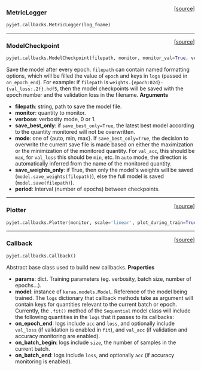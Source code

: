 <span style="float:right;">[[source]](https://github.com/PyJet/tree/master/pyjet/pyjet/callbacks.py#L200)</span>
### MetricLogger

```python
pyjet.callbacks.MetricLogger(log_fname)
```

----

<span style="float:right;">[[source]](https://github.com/PyJet/tree/master/pyjet/pyjet/callbacks.py#L60)</span>
### ModelCheckpoint

```python
pyjet.callbacks.ModelCheckpoint(filepath, monitor, monitor_val=True, verbose=0, save_best_only=False, mode='auto', period=1)
```

Save the model after every epoch.
`filepath` can contain named formatting options,
which will be filled the value of `epoch` and
keys in `logs` (passed in `on_epoch_end`).
For example: if `filepath` is `weights.{epoch:02d}-{val_loss:.2f}.hdf5`,
then the model checkpoints will be saved with the epoch number and
the validation loss in the filename.
__Arguments__

- __filepath__: string, path to save the model file.
- __monitor__: quantity to monitor.
- __verbose__: verbosity mode, 0 or 1.
- __save_best_only__: if `save_best_only=True`,
the latest best model according to
the quantity monitored will not be overwritten.
- __mode__: one of {auto, min, max}.
If `save_best_only=True`, the decision
to overwrite the current save file is made
based on either the maximization or the
minimization of the monitored quantity. For `val_acc`,
this should be `max`, for `val_loss` this should
be `min`, etc. In `auto` mode, the direction is
automatically inferred from the name of the monitored quantity.
- __save_weights_only__: if True, then only the model's weights will be
saved (`model.save_weights(filepath)`), else the full model
is saved (`model.save(filepath)`).
- __period__: Interval (number of epochs) between checkpoints.

----

<span style="float:right;">[[source]](https://github.com/PyJet/tree/master/pyjet/pyjet/callbacks.py#L152)</span>
### Plotter

```python
pyjet.callbacks.Plotter(monitor, scale='linear', plot_during_train=True, save_to_file=None, block_on_end=True)
```

----

<span style="float:right;">[[source]](https://github.com/PyJet/tree/master/pyjet/pyjet/callbacks.py#L9)</span>
### Callback

```python
pyjet.callbacks.Callback()
```

Abstract base class used to build new callbacks.
__Properties__

- __params__: dict. Training parameters
(eg. verbosity, batch size, number of epochs...).
- __model__: instance of `keras.models.Model`.
Reference of the model being trained.
The `logs` dictionary that callback methods
take as argument will contain keys for quantities relevant to
the current batch or epoch.
Currently, the `.fit()` method of the `Sequential` model class
will include the following quantities in the `logs` that
it passes to its callbacks:
- __on_epoch_end__: logs include `acc` and `loss`, and
optionally include `val_loss`
(if validation is enabled in `fit`), and `val_acc`
(if validation and accuracy monitoring are enabled).
- __on_batch_begin__: logs include `size`,
the number of samples in the current batch.
- __on_batch_end__: logs include `loss`, and optionally `acc`
(if accuracy monitoring is enabled).
